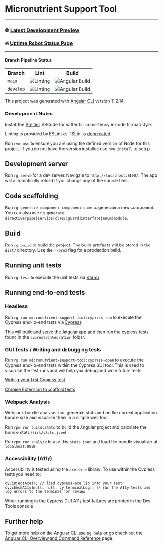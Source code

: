 # Micronutrient Support Tool

---
### :globe_with_meridians: [Latest Development Preview](https://develop--micronutrientsupport-tool.netlify.app/)

### :fire: [Uptime Robot Status Page](https://stats.uptimerobot.com/g8Vr6ulQEm)

---



#### Branch Pipeline Status

| Branch    | Lint                                                                                                                      | Build                                                                                                                                   |
| --------- | ------------------------------------------------------------------------------------------------------------------------- | --------------------------------------------------------------------------------------------------------------------------------------- |
| `main`    | ![Linting](https://github.com/micronutrientsupport/micronutrient-support-tool/workflows/Linting/badge.svg?branch=main)    | ![Angular Build](https://github.com/micronutrientsupport/micronutrient-support-tool/workflows/Angular%20Build/badge.svg?branch=main)    |
| `develop` | ![Linting](https://github.com/micronutrientsupport/micronutrient-support-tool/workflows/Linting/badge.svg?branch=develop) | ![Angular Build](https://github.com/micronutrientsupport/micronutrient-support-tool/workflows/Angular%20Build/badge.svg?branch=develop) |

This project was generated with [Angular CLI](https://github.com/angular/angular-cli) version 11.2.14.

### Development Notes

Install the [Prettier](https://github.com/prettier/prettier-vscode) VSCode formatter for consistency in code format/style.

Linting is provided by ESLint as TSLint is [deprecated](https://medium.com/palantir/tslint-in-2019-1a144c2317a9).

Run `nvm use` to ensure you are using the defined version of Node for this project. If you do not have the version installed use `nvm install` to setup.

## Development server

Run `ng serve` for a dev server. Navigate to `http://localhost:8100/`. The app will automatically reload if you change any of the source files.

## Code scaffolding

Run `ng generate component component-name` to generate a new component. You can also use `ng generate directive|pipe|service|class|guard|interface|enum|module`.

## Build

Run `ng build` to build the project. The build artefacts will be stored in the `dist/` directory. Use the `--prod` flag for a production build.

## Running unit tests

Run `ng test` to execute the unit tests via [Karma](https://karma-runner.github.io).

## Running end-to-end tests

### Headless

Run `ng run micronutrient-support-tool:cypress-run` to execute the Cypress end-to-end tests via [Cypress](https://www.cypress.io/).

This will build and serve the Angular app and then run the cypress tests found in the `cypress/integration` folder.

### GUI Tests / Writing and debugging tests

Run `ng run micronutrient-support-tool:cypress-open` to execute the Cypress end-to-end tests within the Cypress GUI tool. This is used to visualise the test runs and will help you debug and write future tests.

[Writing your first Cypress test](https://docs.cypress.io/guides/getting-started/writing-your-first-test.html#Add-a-test-file)

[Chrome Extension to scaffold tests](https://chrome.google.com/webstore/detail/cypress-recorder/glcapdcacdfkokcmicllhcjigeodacab)

### Webpack Analysis

Webpack bundle analyser can generate stats and on the current application bundle size and visualise them in a simple web tool.

Run `npm run build:stats` to build the Angular project and calculate the bundle stats (`dist/stats.json`)

Run `npm run analyze` to use this `stats.json` and load the bundle visualiser at `localhost:8888`

### Accessibility (A11y)

Accessibility is tested using the `axe-core` library. To use within the Cypress tests you need to:

```shell
cy.injectAxe(); // load cypress-axe lib into your test
cy.checkA11y(null, null, cy.terminalLog); // run the A11y tests and log errors to the terminal for review
```

When running in the Cypress GUI A11y test failures are printed in the Dev Tools console

## Further help

To get more help on the Angular CLI use `ng help` or go check out the [Angular CLI Overview and Command Reference](https://angular.io/cli) page.
